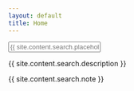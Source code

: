 ```yaml
---
layout: default
title: Home
---
```


<div class="search-container">
    <input type="text" id="search-input" placeholder="{{ site.content.search.placeholder }}" autocomplete="off">
    <div id="search-results"></div>
    <p id="search-description">{{ site.content.search.description }}</p>
    <p id="search-note">{{ site.content.search.note }}</p>
</div>
